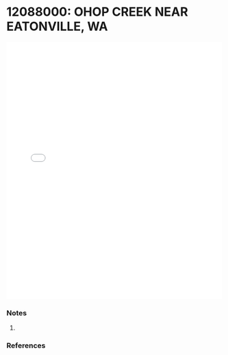 # 12088000: OHOP CREEK NEAR EATONVILLE, WA

<iframe src="/distribution_estimation/_static/stations/12088000_fdc.html" width="100%" height="600" frameborder="0"></iframe>

### Notes
1. 

### References

